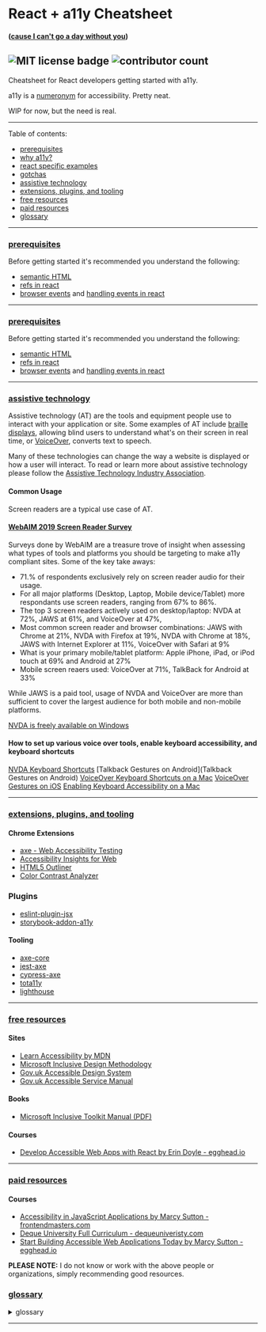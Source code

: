 # React + a11y Cheatsheet
#### ([cause I can't go a day without you](https://www.youtube.com/watch?v=3xDzUFNbDy0#t=1m24s))

![MIT license badge](https://img.shields.io/github/license/azemetre/react-a11y-cheatsheet) ![contributor count](https://img.shields.io/github/contributors/azemetre/react-a11y-cheatsheet)
---
Cheatsheet for React developers getting started with a11y.

a11y is a [numeronym](https://en.wikipedia.org/wiki/Numeronym) for accessibility. Pretty neat.

WIP for now, but the need is real.

---
Table of contents:
* [prerequisites](#prereqs)
* [why a11y?](#why)
* [react specific examples](#react)
* [gotchas](#gotchas)
* [assistive technology](#at)
* [extensions, plugins, and tooling](#tools)
* [free resources](#freeresources)
* [paid resources](#paidresources)
* [glossary](#glossary)
---

### [prerequisites](#prereqs)

Before getting started it's recommended you understand the following:
* [semantic HTML](https://developer.mozilla.org/en-US/docs/Glossary/Semantics#Semantics_in_HTML)
* [refs in react](https://reactjs.org/docs/refs-and-the-dom.html)
* [browser events](https://developer.mozilla.org/en-US/docs/Web/Guide/Events/Event_handlers) and [handling events in react](https://reactjs.org/docs/handling-events.html)

---


### [prerequisites](#prereqs)

Before getting started it's recommended you understand the following:
* [semantic HTML](https://developer.mozilla.org/en-US/docs/Glossary/Semantics#Semantics_in_HTML)
* [refs in react](https://reactjs.org/docs/refs-and-the-dom.html)
* [browser events](https://developer.mozilla.org/en-US/docs/Web/Guide/Events/Event_handlers) and [handling events in react](https://reactjs.org/docs/handling-events.html)

---

### [assistive technology](#at)
Assistive technology (AT) are the tools and equipment people use to interact with your application or site. Some examples of AT include [braille displays](https://en.wikipedia.org/wiki/Refreshable_braille_display), allowing blind users to understand what's on their screen in real time, or [VoiceOver](https://www.apple.com/accessibility/mac/vision/), converts text to speech.

Many of these technologies can change the way a website is displayed or how a user will interact. To read or learn more about assistive technology please follow the [Assistive Technology Industry Association](https://www.atia.org/).

#### Common Usage
Screen readers are a typical use case of AT.

#### [WebAIM 2019 Screen Reader Survey](https://webaim.org/projects/screenreadersurvey8/)
Surveys done by WebAIM are a treasure trove of insight when assessing what types of tools and platforms you should be targeting to make a11y compliant sites. Some of the key take aways:
* 71.% of respondents exclusively rely on screen reader audio for their usage.
* For all major platforms (Desktop, Laptop, Mobile device/Tablet) more respondants use screen readers, ranging from 67% to 86%.
* The top 3 screen readers actively used on desktop/laptop: NVDA at 72%, JAWS at 61%, and VoiceOver at 47%,
* Most common screen reader and browser combinations: JAWS with Chrome at 21%, NVDA with Firefox at 19%, NVDA with Chrome at 18%, JAWS with Internet Explorer at 11%, VoiceOver with Safari at 9%
* What is your primary mobile/tablet platform: Apple iPhone, iPad, or iPod touch at 69% and Android at 27%
* Mobile screen reaers used: VoiceOver at 71%, TalkBack for Android at 33%

While JAWS is a paid tool, usage of NVDA and VoiceOver are more than sufficient to cover the largest audience for both mobile and non-mobile platforms.

[NVDA is freely available on Windows](https://www.nvaccess.org/)

#### How to set up various voice over tools, enable keyboard accessibility, and keyboard shortcuts
[NVDA Keyboard Shortcuts](https://dequeuniversity.com/screenreaders/nvda-keyboard-shortcuts)
[Talkback Gestures on Android](Talkback Gestures on Android)
[VoiceOver Keyboard Shortcuts on a Mac](https://dequeuniversity.com/screenreaders/voiceover-keyboard-shortcuts)
[VoiceOver Gestures on iOS](https://dequeuniversity.com/screenreaders/voiceover-ios-shortcuts)
[Enabling Keyboard Accessibility on a Mac](https://dequeuniversity.com/mac/keyboard-access-mac)

---

### [extensions, plugins, and tooling](#tools)

#### Chrome Extensions
* [axe - Web Accessibility Testing](https://chrome.google.com/webstore/detail/axe-web-accessibility-tes/lhdoppojpmngadmnindnejefpokejbdd)
* [Accessibility Insights for Web](https://chrome.google.com/webstore/detail/accessibility-insights-fo/pbjjkligggfmakdaogkfomddhfmpjeni)
* [HTML5 Outliner](https://chrome.google.com/webstore/detail/html5-outliner/afoibpobokebhgfnknfndkgemglggomo)
* [Color Contrast Analyzer](https://chrome.google.com/webstore/detail/color-contrast-analyzer/dagdlcijhfbmgkjokkjicnnfimlebcll)

### Plugins
* [eslint-plugin-jsx](https://github.com/jsx-eslint/eslint-plugin-jsx-a11y#readme)
* [storybook-addon-a11y](https://github.com/storybookjs/storybook/tree/next/addons/a11y)

#### Tooling
* [axe-core](https://github.com/dequelabs/axe-core)
* [jest-axe](https://github.com/nickcolley/jest-axe)
* [cypress-axe](https://github.com/avanslaars/cypress-axe)
* [tota11y](https://github.com/Khan/tota11y)
* [lighthouse](https://github.com/GoogleChrome/lighthouse)

---

### [free resources](#freeresources)

#### Sites
* [Learn Accessibility by MDN](https://developer.mozilla.org/en-US/docs/Learn/Accessibility)
* [Microsoft Inclusive Design Methodology](https://www.microsoft.com/design/inclusive/)
* [Gov.uk Accessible Design System](https://design-system.service.gov.uk/accessibility/)
* [Gov.uk Accessible Service Manual](https://www.gov.uk/service-manual/helping-people-to-use-your-service/making-your-service-accessible-an-introduction)

#### Books
* [Microsoft Inclusive Toolkit Manual (PDF)](https://download.microsoft.com/download/b/0/d/b0d4bf87-09ce-4417-8f28-d60703d672ed/inclusive_toolkit_manual_final.pdf)

#### Courses
* [Develop Accessible Web Apps with React by Erin Doyle - egghead.io](https://egghead.io/courses/develop-accessible-web-apps-with-react)

---

### [paid resources](#paidresouces)

#### Courses
* [Accessibility in JavaScript Applications by Marcy Sutton - frontendmasters.com](https://frontendmasters.com/workshops/javascript-accessibility/)
* [Deque University Full Curriculum - dequeuniveristy.com](https://dequeuniversity.com/curriculum/packages/full)
* [Start Building Accessible Web Applications Today by Marcy Sutton - egghead.io](https://egghead.io/courses/start-building-accessible-web-applications-today)

**PLEASE NOTE:** I do not know or work with the above people or organizations, simply recommending good resources.

### [glossary](#glossary)

<details><summary>glossary</summary>
  
* **a11y** (accessibility)
  * a11y is a [numeronym](https://en.wikipedia.org/wiki/Numeronym) for accessibility
* **assistive technology**
  * the tools and equipment people use to interact with your application or site. examples include: screen readers, screen magnification software, or alternative input displays suchas head pointers, motion tracking, or large-print and tactile keyboards
* **accessibility tree** (accessibility object model)
  * contains accessiblity-related information for most HTML elements.
</details>

---
